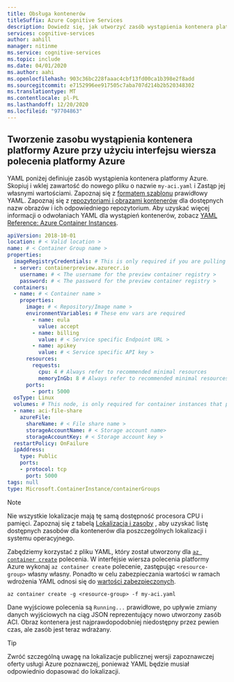 ```yaml
---
title: Obsługa kontenerów
titleSuffix: Azure Cognitive Services
description: Dowiedz się, jak utworzyć zasób wystąpienia kontenera platformy Azure z poziomu interfejsu wiersza polecenia platformy Azure.
services: cognitive-services
author: aahill
manager: nitinme
ms.service: cognitive-services
ms.topic: include
ms.date: 04/01/2020
ms.author: aahi
ms.openlocfilehash: 903c36bc228faaac4cbf13fd00ca1b398e2f8add
ms.sourcegitcommit: e7152996ee917505c7aba707d214b2b520348302
ms.translationtype: MT
ms.contentlocale: pl-PL
ms.lasthandoff: 12/20/2020
ms.locfileid: "97704863"
---
```

## <a name="create-an-azure-container-instance-resource-from-the-azure-cli"></a>Tworzenie zasobu wystąpienia kontenera platformy Azure przy użyciu interfejsu wiersza polecenia platformy Azure

YAML poniżej definiuje zasób wystąpienia kontenera platformy Azure. Skopiuj i wklej zawartość do nowego pliku o nazwie `my-aci.yaml` i Zastąp jej własnymi wartościami. Zapoznaj się z [formatem szablonu][template-format] prawidłowy YAML. Zapoznaj się z [repozytoriami i obrazami kontenerów][repositories-and-images] dla dostępnych nazw obrazów i ich odpowiedniego repozytorium. Aby uzyskać więcej informacji o odwołaniach YAML dla wystąpień kontenerów, zobacz [YAML Reference: Azure Container Instances][aci-yaml-ref].

```YAML
apiVersion: 2018-10-01
location: # < Valid location >
name: # < Container Group name >
properties:
  imageRegistryCredentials: # This is only required if you are pulling a non-public image that requires authentication to access. For example Text Analytics for health.
  - server: containerpreview.azurecr.io
    username: # < The username for the preview container registry >
    password: # < The password for the preview container registry >
  containers:
  - name: # < Container name >
    properties:
      image: # < Repository/Image name >
      environmentVariables: # These env vars are required
        - name: eula
          value: accept
        - name: billing
          value: # < Service specific Endpoint URL >
        - name: apikey
          value: # < Service specific API key >
      resources:
        requests:
          cpu: 4 # Always refer to recommended minimal resources
          memoryInGb: 8 # Always refer to recommended minimal resources
      ports:
        - port: 5000
  osType: Linux
  volumes: # This node, is only required for container instances that pull their model in at runtime, such as LUIS.
  - name: aci-file-share
    azureFile:
      shareName: # < File share name >
      storageAccountName: # < Storage account name>
      storageAccountKey: # < Storage account key >
  restartPolicy: OnFailure
  ipAddress:
    type: Public
    ports:
    - protocol: tcp
      port: 5000
tags: null
type: Microsoft.ContainerInstance/containerGroups
```

> [!NOTE]
> Nie wszystkie lokalizacje mają tę samą dostępność procesora CPU i pamięci. Zapoznaj się z tabelą [Lokalizacja i zasoby][location-to-resource] , aby uzyskać listę dostępnych zasobów dla kontenerów dla poszczególnych lokalizacji i systemu operacyjnego.

Zabędziemy korzystać z pliku YAML, który został utworzony dla [`az container create`][azure-container-create] polecenia. W interfejsie wiersza polecenia platformy Azure wykonaj `az container create` polecenie, zastępując `<resource-group>` własny własny. Ponadto w celu zabezpieczania wartości w ramach wdrożenia YAML odnosi się do [wartości zabezpieczonych][secure-values].

```azurecli
az container create -g <resource-group> -f my-aci.yaml
```

Dane wyjściowe polecenia są `Running...` prawidłowe, po upływie zmiany danych wyjściowych na ciąg JSON reprezentujący nowo utworzony zasób ACI. Obraz kontenera jest najprawdopodobniej niedostępny przez pewien czas, ale zasób jest teraz wdrażany.

> [!TIP]
> Zwróć szczególną uwagę na lokalizacje publicznej wersji zapoznawczej oferty usługi Azure poznawczej, ponieważ YAML będzie musiał odpowiednio dopasować do lokalizacji.

[azure-container-create]: /cli/azure/container#az-container-create
[template-format]: /azure/templates/Microsoft.ContainerInstance/2018-10-01/containerGroups#template-format
[aci-yaml-ref]: ../../../container-instances/container-instances-reference-yaml.md
[repositories-and-images]: ../../cognitive-services-container-support.md#container-repositories-and-images
[location-to-resource]: ../../../container-instances/container-instances-region-availability.md
[secure-values]: ../../../container-instances/container-instances-environment-variables.md#secure-values
